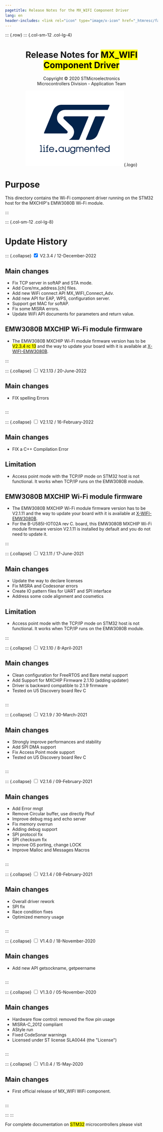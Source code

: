 ```yaml
---
pagetitle: Release Notes for the MX_WIFI Component Driver
lang: en
header-includes: <link rel="icon" type="image/x-icon" href="_htmresc/favicon.png" />
---
```


::: {.row}
::: {.col-sm-12 .col-lg-4}

<center>

# Release Notes for <mark>MX_WIFI Component Driver</mark>
Copyright &copy; 2020 STMicroelectronics\
Microcontrollers Division - Application Team

[![ST logo](_htmresc/st_logo_2020.png)](https://www.st.com){.logo}
</center>


# Purpose

This directory contains the Wi-Fi component driver running on the STM32 host for the MXCHIP's EMW3080B Wi-Fi module.

:::

::: {.col-sm-12 .col-lg-8}
# Update History

::: {.collapse}
<input type="checkbox" id="collapse-section13" checked aria-hidden="false">
<label for="collapse-section13" aria-hidden="false">V2.3.4 / 12-December-2022</label>
<div>

## Main changes

  - Fix TCP server in softAP and STA mode.
  - Add Core/mx_address.[ch] files.
  - Add new WiFi connect API MX_WIFI_Connect_Adv.
  - Add new API for EAP, WPS, configuration server.
  - Support get MAC for softAP.
  - Fix some MISRA errors.
  - Update WiFi API documents for parameters and return value.

## EMW3080B MXCHIP Wi-Fi module firmware

  - The EMW3080B MXCHIP Wi-Fi module firmware version has to be <mark>V2.3.4 rc 13</mark> and 
  the way to update your board with it is available at [X-WIFI-EMW3080B](https://www.st.com/en/development-tools/x-wifi-emw3080b.html).

</div>
:::


::: {.collapse}
<input type="checkbox" id="collapse-section12" aria-hidden="true">
<label for="collapse-section12" aria-hidden="true">V2.1.13 / 20-June-2022</label>
<div>

## Main changes

  - FIX spelling Errors

##

</div>
:::


::: {.collapse}
<input type="checkbox" id="collapse-section11" aria-hidden="true">
<label for="collapse-section11" aria-hidden="true">V2.1.12 / 16-February-2022</label>
<div>

## Main changes

  - FIX a C++ Compilation Error

## Limitation

  - Access point mode with the TCP/IP mode on STM32 host is not functional. It works when TCP/IP runs on the EMW3080B module.

## EMW3080B MXCHIP Wi-Fi module firmware

  - The EMW3080B MXCHIP Wi-Fi module firmware version has to be V2.1.11 and the way to update your board with it is available at [X-WIFI-EMW3080B](https://www.st.com/en/development-tools/x-wifi-emw3080b.html).
  - For the B-U585I-IOT02A rev C. board, this EMW3080B MXCHIP Wi-Fi module firmware version V2.1.11 is installed by default and you do not need to update it.

</div>
:::


::: {.collapse}
<input type="checkbox" id="collapse-section10" aria-hidden="true">
<label for="collapse-section10" aria-hidden="true">V2.1.11 / 17-June-2021</label>
<div>

## Main changes

  - Update the way to declare licenses
  - Fix MISRA and Codesonar errors
  - Create IO pattern files for UART and SPI interface
  - Address some code alignment and cosmetics

## Limitation
  - Access point mode with the TCP/IP mode on STM32 host is not functional. It works when TCP/IP runs on the EMW3080B module.

</div>
:::


::: {.collapse}
<input type="checkbox" id="collapse-section9" aria-hidden="true">
<label for="collapse-section9" aria-hidden="true">V2.1.10 / 8-April-2021</label>
<div>

## Main changes

  - Clean configuration for FreeRTOS and Bare metal support
  - Add Support for MXCHIP Firmware 2.1.10 (adding updater)
  - Driver is backward compatible to 2.1.9 firmware
  - Tested on U5 Discovery board Rev C

##

</div>
:::


::: {.collapse}
<input type="checkbox" id="collapse-section8" aria-hidden="true">
<label for="collapse-section8" aria-hidden="true">V2.1.9 / 30-March-2021</label>
<div>

## Main changes

  - Strongly improve performances and stability
  - Add SPI DMA support
  - Fix Access Point mode support
  - Tested on U5 Discovery board Rev C

##

</div>
:::


::: {.collapse}
<input type="checkbox" id="collapse-section7" aria-hidden="true">
<label for="collapse-section7" aria-hidden="true">V2.1.6 / 09-February-2021</label>
<div>

## Main changes

  - Add Error mngt
  - Remove Circular buffer, use directly Pbuf
  - Improve debug msg and echo server
  - Fix memory overrun
  - Adding debug support
  - SPI protocol fix
  - SPI checksum fix
  - Improve OS porting, change LOCK
  - Improve Malloc and Messages Macros

##

</div>
:::


::: {.collapse}
<input type="checkbox" id="collapse-section6" aria-hidden="true">
<label for="collapse-section6" aria-hidden="true">V2.1.4 / 08-February-2021</label>
<div>

## Main changes

  - Overall driver rework
  - SPI fix
  - Race condition fixes
  - Optimized memory usage

##

</div>
:::


::: {.collapse}
<input type="checkbox" id="collapse-section5" aria-hidden="true">
<label for="collapse-section5" aria-hidden="true">V1.4.0 / 18-November-2020</label>
<div>

## Main changes

  - Add new API getsockname, getpeername

##

</div>
:::


::: {.collapse}
<input type="checkbox" id="collapse-section4" aria-hidden="true">
<label for="collapse-section4" aria-hidden="true">V1.3.0 / 05-November-2020</label>
<div>

## Main changes

  - Hardware flow control: removed the flow pin usage
  - MISRA-C_2012 compliant
  - AStyle run
  - Fixed CodeSonar warnings
  - Licensed under ST license SLA0044 (the "License")

##

</div>
:::


::: {.collapse}
<input type="checkbox" id="collapse-section3" aria-hidden="true">
<label for="collapse-section3" aria-hidden="true">V1.0.4 / 15-May-2020 </label>
<div>

## Main changes

  - First official release of MX_WIFI WiFi component.

##

</div>
:::


:::
:::

<footer class="sticky">
For complete documentation on <mark>STM32</mark> microcontrollers please visit <http://www.st.com/stm32>
</footer>
